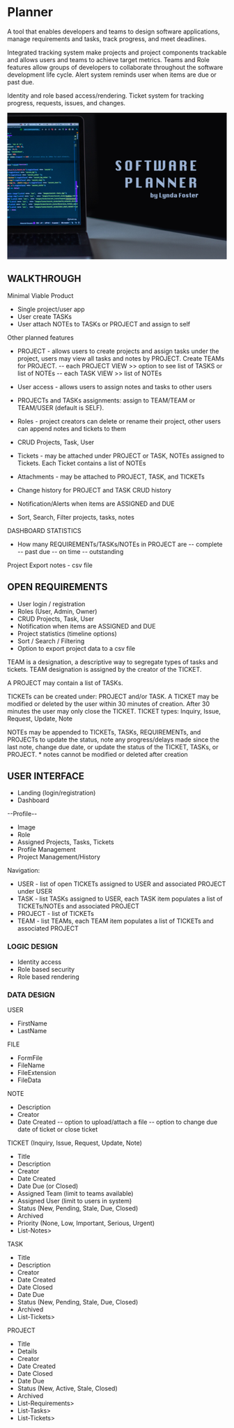 # Planner

A tool that enables developers and teams to design software applications, manage requirements and tasks, track progress, and meet deadlines. 

Integrated tracking system make projects and project components trackable and allows users and teams to achieve target metrics. Teams and Role features allow groups of developers to collaborate throughout the software development life cycle. Alert system reminds user when items are due or past due. 

Identity and role based access/rendering. Ticket system for tracking progress, requests, issues, and changes.

![My App](./app.png)

## WALKTHROUGH

Minimal Viable Product
- Single project/user app
- User create TASKs
- User attach NOTEs to TASKs or PROJECT and assign to self

Other planned features
- PROJECT - allows users to create projects and assign tasks under the project, users may view all tasks and notes by PROJECT. Create TEAMs for PROJECT. 
	-- each PROJECT VIEW >> option to see list of TASKS or list of NOTEs
	-- each TASK VIEW >> list of NOTEs

- User access - allows users to assign notes and tasks to other users
- PROJECTs and TASKs assignments: assign to TEAM/TEAM or TEAM/USER (default is SELF). 
- Roles - project creators can delete or rename their project, other users can append notes and tickets to them
- CRUD Projects, Task, User
- Tickets - may be attached under PROJECT or TASK, NOTEs assigned to Tickets. Each Ticket contains a list of NOTEs
- Attachments - may be attached to PROJECT, TASK, and TICKETs
- Change history for PROJECT and TASK CRUD history
- Notification/Alerts when items are ASSIGNED and DUE
- Sort, Search, Filter projects, tasks, notes

DASHBOARD STATISTICS
- How many REQUIREMENTs/TASKs/NOTEs in PROJECT are
	-- complete 
	-- past due
	-- on time
	-- outstanding

Project Export notes - csv file

## OPEN REQUIREMENTS

- User login / registration
- Roles (User, Admin, Owner)
- CRUD Projects, Task, User
- Notification when items are ASSIGNED and DUE
- Project statistics (timeline options)
- Sort / Search / Filtering
- Option to export project data to a csv file

TEAM is a designation, a descriptive way to segregate types of tasks and tickets. TEAM designation is assigned by the creator of the TICKET. 

A PROJECT may contain a list of TASKs. 

TICKETs can be created under: PROJECT and/or TASK.
	A TICKET may be modified or deleted by the user within 30 minutes of creation. After 30 minutes the user may only close the TICKET.
	TICKET types: Inquiry, Issue, Request, Update, Note

NOTEs may be appended to TICKETs, TASKs, REQUIREMENTs, and PROJECTs to update the status, note any progress/delays made since the last note, change due date, or update the status of the TICKET, TASKs, or PROJECT. 
	* notes cannot be modified or deleted after creation

## USER INTERFACE

- Landing (login/registration)
- Dashboard

--Profile--
- Image
- Role
- Assigned Projects, Tasks, Tickets
- Profile Management
- Project Management/History

Navigation:
- USER - list of open TICKETs assigned to USER and associated PROJECT under USER
- TASK - list TASKs assigned to USER, each TASK item populates a list of TICKETs/NOTEs and associated PROJECT
- PROJECT - list of TICKETs
- TEAM - list TEAMs, each TEAM item populates a list of TICKETs and associated PROJECT

### LOGIC DESIGN

- Identity access
- Role based security
- Role based rendering

### DATA DESIGN

USER
- FirstName
- LastName

FILE
- FormFile
- FileName
- FileExtension
- FileData

NOTE
- Description
- Creator
- Date Created
-- option to upload/attach a file
-- option to change due date of ticket or close ticket

TICKET (Inquiry, Issue, Request, Update, Note)
- Title
- Description
- Creator
- Date Created
- Date Due (or Closed)
- Assigned Team (limit to teams available)
- Assigned User (limit to users in system)
- Status (New, Pending, Stale, Due, Closed)
- Archived
- Priority (None, Low, Important, Serious, Urgent)
- List-Notes>

TASK
- Title
- Description
- Creator
- Date Created
- Date Closed
- Date Due
- Status (New, Pending, Stale, Due, Closed)
- Archived
- List-Tickets>

PROJECT
- Title
- Details
- Creator
- Date Created
- Date Closed
- Date Due
- Status (New, Active, Stale, Closed)
- Archived
- List-Requirements>
- List-Tasks>
- List-Tickets>

